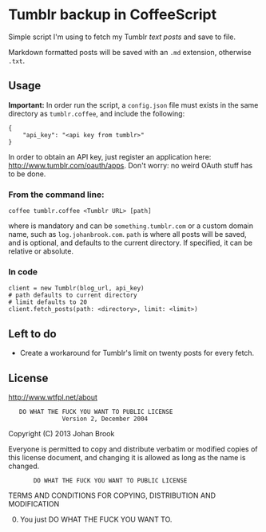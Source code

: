 # Tumblr backup in CoffeeScript

Simple script I'm using to fetch my Tumblr *text posts* and save to file.

Markdown formatted posts will be saved with an `.md` extension, otherwise `.txt`.

## Usage

**Important:** In order run the script, a `config.json` file must exists in the same directory as `tumblr.coffee`, and include the following:

	{
		"api_key": "<api key from tumblr>"
	}

In order to obtain an API key, just register an application here: http://www.tumblr.com/oauth/apps. Don't worry: no weird OAuth stuff has to be done.

### From the command line:

	coffee tumblr.coffee <Tumblr URL> [path]

where <Tumblr URL> is mandatory and can be `something.tumblr.com` or a custom domain name, such as `log.johanbrook.com`. `path` is where all posts will be saved, and is optional, and defaults to the current directory. If specified, it can be relative or absolute.

### In code

	client = new Tumblr(blog_url, api_key)
	# path defaults to current directory
	# limit defaults to 20
	client.fetch_posts(path: <directory>, limit: <limit>)

## Left to do

- Create a workaround for Tumblr's limit on twenty posts for every fetch.

## License

http://www.wtfpl.net/about

       DO WHAT THE FUCK YOU WANT TO PUBLIC LICENSE 
                   Version 2, December 2004 

Copyright (C) 2013 Johan Brook 

Everyone is permitted to copy and distribute verbatim or modified 
copies of this license document, and changing it is allowed as long 
as the name is changed. 

           DO WHAT THE FUCK YOU WANT TO PUBLIC LICENSE 
  TERMS AND CONDITIONS FOR COPYING, DISTRIBUTION AND MODIFICATION 

 0. You just DO WHAT THE FUCK YOU WANT TO.
